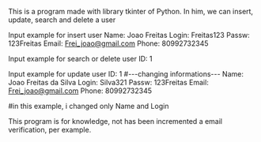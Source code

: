 This is a program made with library tkinter of Python. In him, we can insert, update, search and delete a user

Input example for insert user
  Name: Joao Freitas
  Login: Freitas123
  Passw: 123Freitas
  Email: Frei_joao@gmail.com
  Phone: 80992732345
  
Input example for search or delete user
  ID: 1
 
Input example for update user
  ID: 1
  #---changing informations---
  Name: Joao Freitas da Silva
  Login: Silva321
  Passw: 123Freitas
  Email: Frei_joao@gmail.com
  Phone: 80992732345
  
  #in this example, i changed only Name and Login
  
This program is for knowledge, not has been incremented a email verification, per example.
